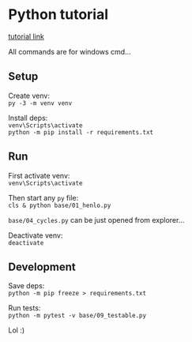 # Python tutorial

[tutorial link](https://naucse.python.cz/course/pyladies/beginners/venv-setup/)

All commands are for windows cmd...

## Setup
Create venv:  
`py -3 -m venv venv`

Install deps:  
`venv\Scripts\activate`  
`python -m pip install -r requirements.txt`

## Run
First activate venv:  
`venv\Scripts\activate`

Then start any `py` file:  
`cls & python base/01_henlo.py`

`base/04_cycles.py` can be just opened from explorer...

Deactivate venv:  
`deactivate`

## Development

Save deps:  
`python -m pip freeze > requirements.txt`

Run tests:  
`python -m pytest -v base/09_testable.py`

Lol :)
